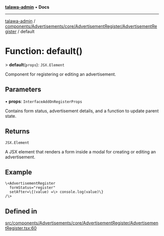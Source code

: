 [**talawa-admin**](../../../../../../README.md) • **Docs**

***

[talawa-admin](../../../../../../modules.md) / [components/Advertisements/core/AdvertisementRegister/AdvertisementRegister](../README.md) / default

# Function: default()

\> **default**(`props`): `JSX.Element`

Component for registering or editing an advertisement.

## Parameters

• **props**: `InterfaceAddOnRegisterProps`

Contains form status, advertisement details, and a function to update parent state.

## Returns

`JSX.Element`

A JSX element that renders a form inside a modal for creating or editing an advertisement.

## Example

```tsx
\<AdvertisementRegister
  formStatus="register"
  setAfter=\{(value) =\> console.log(value)\}
/\>
```

## Defined in

[src/components/Advertisements/core/AdvertisementRegister/AdvertisementRegister.tsx:60](https://github.com/PalisadoesFoundation/talawa-admin/blob/4bef0939e3fab4672bfd3599312195b8557e01a3/src/components/Advertisements/core/AdvertisementRegister/AdvertisementRegister.tsx#L60)
